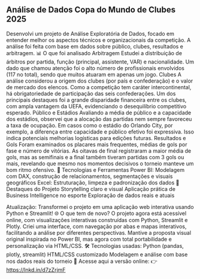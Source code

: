 ## Análise de Dados Copa do Mundo de Clubes 2025
Desenvolvi um projeto de Análise Exploratória de Dados, focado em entender melhor os aspectos técnicos e organizacionais da competição. A análise foi feita com base em dados sobre público, clubes, resultados e arbitragem.
📊 O que foi analisado
Arbitragem
Estudei a distribuição de árbitros por partida, função (principal, assistente, VAR) e nacionalidade. Um dado que chamou atenção foi o alto número de profissionais envolvidos (117 no total), sendo que muitos atuaram em apenas um jogo.
Clubes
A análise considerou a origem dos clubes (por país e confederação) e o valor de mercado dos elencos. Como a competição tem caráter intercontinental, há obrigatoriedade de participação das seis confederações. Um dos principais destaques foi a grande disparidade financeira entre os clubes, com ampla vantagem da UEFA, evidenciando o desequilíbrio competitivo esperado.
Público e Estádios
Avaliando a média de público e a capacidade dos estádios, observei que a alocação das partidas nem sempre favoreceu a taxa de ocupação. Em casos como o estádio do Orlando City, por exemplo, a diferença entre capacidade e público efetivo foi expressiva. Isso indica potenciais melhorias logísticas para edições futuras.
Resultados e Gols
Foram examinados os placares mais frequentes, médias de gols por fase e número de vitórias. As oitavas de final registraram a maior média de gols, mas as semifinais e a final também tiveram partidas com 3 gols ou mais, revelando que mesmo nos momentos decisivos o torneio manteve um bom ritmo ofensivo.
🧠 Tecnologias e Ferramentas
Power BI: Modelagem com DAX, construção de relacionamentos, segmentações e visuais geográficos
Excel: Estruturação, limpeza e padronização dos dados
📌 Destaques do Projeto
Storytelling claro e visual
Aplicação prática de Business Intelligence no esporte
Exploração de dados reais e atuais

Atualização: Transformei o projeto em uma aplicação web interativa usando Python e Streamlit!
🌐 O que tem de novo?
O projeto agora está acessível online, com visualizações interativas construídas com Python, Streamlit e Plotly.
Criei uma interface, com navegação por abas e mapas interativos, facilitando a análise por diferentes perspectivas.
Mantive a proposta visual original inspirada no Power BI, mas agora com total portabilidade e personalização via HTML/CSS.
🛠 Tecnologias usadas:
Python (pandas, plotly, streamlit)
HTML/CSS customizado
Modelagem e análise com base nos dados reais do torneio
🔗 Acesse aqui a versão online:
 👉 https://lnkd.in/d7zZrjmF

